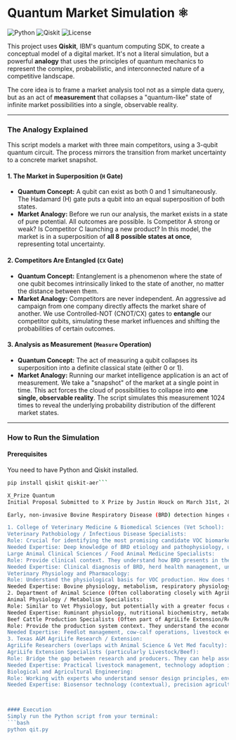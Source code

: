 # Quantum Market Simulation ⚛️

![Python](https://img.shields.io/badge/Python-3.9+-blue?logo=python)
![Qiskit](https://img.shields.io/badge/Qiskit-0.45+-blue?logo=qiskit)
![License](https://img.shields.io/badge/License-MIT-green)

This project uses **Qiskit**, IBM's quantum computing SDK, to create a conceptual model of a digital market. It's not a literal simulation, but a powerful **analogy** that uses the principles of quantum mechanics to represent the complex, probabilistic, and interconnected nature of a competitive landscape.

The core idea is to frame a market analysis tool not as a simple data query, but as an act of **measurement** that collapses a "quantum-like" state of infinite market possibilities into a single, observable reality.

---

### The Analogy Explained

This script models a market with three main competitors, using a 3-qubit quantum circuit. The process mirrors the transition from market uncertainty to a concrete market snapshot.

#### 1. The Market in Superposition (`H` Gate)
-   **Quantum Concept:** A qubit can exist as both 0 and 1 simultaneously. The Hadamard (H) gate puts a qubit into an equal superposition of both states.
-   **Market Analogy:** Before we run our analysis, the market exists in a state of pure potential. All outcomes are possible. Is Competitor A strong or weak? Is Competitor C launching a new product? In this model, the market is in a superposition of **all 8 possible states at once**, representing total uncertainty.

#### 2. Competitors Are Entangled (`CX` Gate)
-   **Quantum Concept:** Entanglement is a phenomenon where the state of one qubit becomes intrinsically linked to the state of another, no matter the distance between them.
-   **Market Analogy:** Competitors are never independent. An aggressive ad campaign from one company directly affects the market share of another. We use Controlled-NOT (CNOT/CX) gates to **entangle** our competitor qubits, simulating these market influences and shifting the probabilities of certain outcomes.

#### 3. Analysis as Measurement (`Measure` Operation)
-   **Quantum Concept:** The act of measuring a qubit collapses its superposition into a definite classical state (either 0 or 1).
-   **Market Analogy:** Running our market intelligence application is an act of measurement. We take a "snapshot" of the market at a single point in time. This act forces the cloud of possibilities to collapse into **one single, observable reality**. The script simulates this measurement 1024 times to reveal the underlying probability distribution of the different market states.

---

### How to Run the Simulation

#### Prerequisites
You need to have Python and Qiskit installed.
```bash
pip install qiskit qiskit-aer```

X_Prize Quantum 
Initial Proposal Submitted to X Prize by Justin Houck on March 31st, 2025

Early, non-invasive Bovine Respiratory Disease (BRD) detection hinges on identifying biomarkers like specific volatile compounds (VCs), but designing sensors requires accurately knowing their spectral signatures. Classical computational chemistry faces a critical bottleneck here: standard DFT often yields inaccurate excited state energies crucial for spectra, while high-fidelity methods scale exponentially, hindering reliable in silico screening of potential BRD biomarker candidates.  Our project will demonstrate definitive quantum advantage by calculating key spectral properties specifically, low-lying electronic excitation energies and vibronic coupling constants for a targeted, high-potential BRD VOC biomarker. We employ a hybrid quantum-classical framework utilizing advanced variance-reduced Variational Quantum Eigensolver (VQE) techniques and experimentally validated, multi-stage, hardware-aware error mitigation protocols optimized for excited state calculations on near-term quantum hardware. Compact, chemically-optimal ansätze will be generated adaptively.  Our primary goal is achieving spectroscopic accuracy (<0.1 eV error) for the target electronic transitions, surpassing documented classical limitations. This quantum result will be validated via an exhaustive, pre-registered, open-data benchmarking protocol against state-of-the-art classical methods (multiple DFT functionals, EOM-CCSD(T), DMRG/CASPT2). Quantum advantage will be rigorously proven by demonstrating superior accuracy within defined computational resource budgets.  The core XPRIZE deliverable is the validated, high-accuracy spectral calculation for the target BRD biomarker, accompanied by the complete benchmark dataset and analysis proving quantum advantage. This provides the first reliable prediction of these spectral features, directly enabling sensor design for early BRD detection. It's a landmark demonstration of quantum computation solving an intractable spectroscopy problem with high-value application in animal health and food security, fulfilling the XPRIZE goal with verified capability.

1. College of Veterinary Medicine & Biomedical Sciences (Vet School):
Veterinary Pathobiology / Infectious Disease Specialists:
Role: Crucial for identifying the most promising candidate VOC biomarkers for BRD. They understand the disease process, the specific pathogens involved (viral and bacterial), and the host immune response. They likely have knowledge of existing (or emerging) research on metabolites and VOCs associated with different stages or types of BRD.
Needed Expertise: Deep knowledge of BRD etiology and pathophysiology, understanding of host-pathogen interactions, familiarity with current BRD diagnostics and their limitations, potential knowledge of metabolomics/volatilomics research related to bovine diseases.
Large Animal Clinical Sciences / Food Animal Medicine Specialists:
Role: Provide clinical context. They understand how BRD presents in the field, the challenges of early detection, the practicalities of sample collection (even non-invasive like breath), and the real-world significance of detecting specific biomarkers. They can help validate the clinical relevance of the chosen target VOC.
Needed Expertise: Clinical diagnosis of BRD, herd health management, understanding of disease progression in individual animals and populations, practical farm/feedlot conditions.
Veterinary Physiology and Pharmacology:
Role: Understand the physiological basis for VOC production. How does the animal's metabolism change during BRD to produce the specific target VOC? What are potential confounding factors (diet, stress, other diseases) that might affect the VOC profile?
Needed Expertise: Bovine physiology, metabolism, respiratory physiology, understanding of how disease states alter metabolic pathways.
2. Department of Animal Science (Often collaborating closely with AgriLife Research):
Animal Physiology / Metabolism Specialists:
Role: Similar to Vet Physiology, but potentially with a greater focus on production aspects. They understand baseline metabolic profiles, how factors like nutrition, genetics, age, and stress influence physiology and potentially VOC output. This helps contextualize the biomarker signal against background biological "noise."
Needed Expertise: Ruminant physiology, nutritional biochemistry, metabolic pathways in cattle, influence of management factors on physiology.
Beef Cattle Production Specialists (Often part of AgriLife Extension/Research):
Role: Provide the production system context. They understand the economic impact of BRD, current management strategies, limitations of current detection in large-scale operations, and the practical requirements for any future sensor technology (e.g., robustness, cost-effectiveness, ease of use). They help frame the value proposition of the project's outcome.
Needed Expertise: Feedlot management, cow-calf operations, livestock economics, practical application of technology on farms/ranches.
3. Texas A&M AgriLife Research / Extension:
AgriLife Researchers (overlaps with Animal Science & Vet Med faculty): Many faculty hold joint appointments or collaborate closely. The key is accessing researchers actively working on BRD, animal health monitoring, or related areas like precision livestock farming. Expertise needed would mirror those listed above (Pathobiology, Physiology, Production).
AgriLife Extension Specialists (particularly Livestock/Beef):
Role: Bridge the gap between research and producers. They can help assess the real-world applicability and potential impact of a sensor based on the accurately characterized VOC signature. They understand the decision-making process of producers regarding adopting new technologies.
Needed Expertise: Practical livestock management, technology adoption in agriculture, economic implications of animal health interventions.
Biological and Agricultural Engineering:
Role: Working with experts who understand sensor design principles, environmental factors affecting sensors on-farm, and data interpretation could be valuable for framing the significance and future application of calculated spectral data.
Needed Expertise: Biosensor technology (contextual), precision agriculture technology, environmental monitoring in agricultural settings.



#### Execution
Simply run the Python script from your terminal:
```bash
python qit.py
